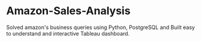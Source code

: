 # Amazon-Sales-Analysis
Solved amazon's business queries using Python, PostgreSQL and Built easy to understand and interactive Tableau dashboard.
